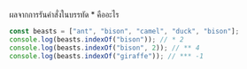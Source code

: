 ผลจากการรันคำสั่งในบรรทัด \* คืออะไร

```js
const beasts = ["ant", "bison", "camel", "duck", "bison"];
console.log(beasts.indexOf("bison")); // * 2
console.log(beasts.indexOf("bison", 2)); // ** 4
console.log(beasts.indexOf("giraffe")); // *** -1
```
